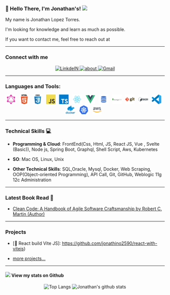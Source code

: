 ### 👋 Hello There, I'm Jonathan's!  <img src="https://github.com/TheDudeThatCode/TheDudeThatCode/blob/master/Assets/Earth.gif" width="24px">

My name is Jonathan Lopez Torres. 

I'm looking for knowledge and learn as much as possible.

If you want to contact me, feel free to reach out at 

----------
### Connect with me
<p align='center'> 
<a target="_blank" href="https://www.linkedin.com/in/aryclenio-barros-060322135/">
  <img alt="LinkdeIN" height="30" src="https://static-exp1.licdn.com/sc/h/al2o9zrvru7aqj8e1x2rzsrca" />
</a>
<a target="_blank" href="https://about.me/jonathanlopeztorres">
  <img  alt="about" height="30" src="https://about.me/s3/h/favicon/favicon_48.d67d3678.png" />
</a>
<a target="_blank" href="mailto:jonathino2590@gmail.com">
  <img alt="Gmail" height="30" src="https://cdn.icon-icons.com/icons2/2631/PNG/512/gmail_new_logo_icon_159149.png" />
</a>

<br />

----------
### Languages and Tools:


<!--
<img alt="webpack" height="30"  src="https://raw.githubusercontent.com/github/explore/80688e429a7d4ef2fca1e82350fe8e3517d3494d/topics/webpack/webpack.png" />
<img alt="angular" height="30" src="https://raw.githubusercontent.com/github/explore/80688e429a7d4ef2fca1e82350fe8e3517d3494d/topics/angular/angular.png" />
<img alt="Python" height="30" src="https://raw.githubusercontent.com/github/explore/80688e429a7d4ef2fca1e82350fe8e3517d3494d/topics/python/python.png" />
<img alt="Node.js" height="30" src="https://raw.githubusercontent.com/github/explore/80688e429a7d4ef2fca1e82350fe8e3517d3494d/topics/nodejs/nodejs.png" />
<img alt="MySQL" width="40px" src="https://raw.githubusercontent.com/github/explore/80688e429a7d4ef2fca1e82350fe8e3517d3494d/topics/mysql/mysql.png" />
<img alt="Visual Studio Code" height="30" src="https://raw.githubusercontent.com/github/explore/80688e429a7d4ef2fca1e82350fe8e3517d3494d/topics/visual-studio-code/visual-studio-code.png" /> 
<img alt="postgresql" height="30" src="https://raw.githubusercontent.com/github/explore/80688e429a7d4ef2fca1e82350fe8e3517d3494d/topics/postgresql/postgresql.png" />
<img alt="Spring" height="30" src="https://raw.githubusercontent.com/github/explore/80688e429a7d4ef2fca1e82350fe8e3517d3494d/topics/java/java.png" />
<img alt="Terminal" height="30" src="https://raw.githubusercontent.com/github/explore/80688e429a7d4ef2fca1e82350fe8e3517d3494d/topics/terminal/terminal.png" />
<img alt="GitHub" height="30" src="https://raw.githubusercontent.com/github/explore/78df643247d429f6cc873026c0622819ad797942/topics/github/github.png" />
<img alt="Kubernetes" height="30" src="https://raw.githubusercontent.com/jmnote/z-icons/master/16x16/kubernetes.png" />
<img alt="GCP" width="40" src="https://github.com/melanieshi0120/melanieshi0120/blob/master/images/GCP_LOG.png" />
<img alt="Azure" width="55" src="https://raw.githubusercontent.com/github/explore/80688e429a7d4ef2fca1e82350fe8e3517d3494d/topics/azure/azure.png" />
-->

<p align='center'> 
<a href="https://graphql.org/"><img alt="graphql" height="30" src="https://raw.githubusercontent.com/github/explore/80688e429a7d4ef2fca1e82350fe8e3517d3494d/topics/graphql/graphql.png" /></a>&nbsp;&nbsp;
<a href="https://developer.mozilla.org/en-US/docs/Web/Guide/HTML/HTML5"><img alt="HTML5" height="30" src="https://raw.githubusercontent.com/github/explore/80688e429a7d4ef2fca1e82350fe8e3517d3494d/topics/html/html.png" /></a>&nbsp;&nbsp;
<a href="https://www.w3schools.com/css/"><img alt="CSS3" height="30" src="https://raw.githubusercontent.com/github/explore/80688e429a7d4ef2fca1e82350fe8e3517d3494d/topics/css/css.png" /></a>&nbsp;&nbsp;
<a href="https://www.javascript.com/"><img alt="JavaScript" height="30" src="https://raw.githubusercontent.com/github/explore/80688e429a7d4ef2fca1e82350fe8e3517d3494d/topics/javascript/javascript.png" /></a>&nbsp;&nbsp;
<a href="https://www.typescriptlang.org/"><img height="30" src="https://raw.githubusercontent.com/github/explore/80688e429a7d4ef2fca1e82350fe8e3517d3494d/topics/typescript/typescript.png"></a>&nbsp;&nbsp;
<a href="https://reactjs.org/"><img alt="React" height="30" src="https://raw.githubusercontent.com/github/explore/80688e429a7d4ef2fca1e82350fe8e3517d3494d/topics/react/react.png" /></a>&nbsp;&nbsp;
<a href="https://vuejs.org/"><img alt="Vue" height="30" src="https://raw.githubusercontent.com/github/explore/80688e429a7d4ef2fca1e82350fe8e3517d3494d/topics/vue/vue.png" /></a>&nbsp;&nbsp;
<a href="https://www.w3schools.com/sql/"><img alt="SQL" height="30" src="https://raw.githubusercontent.com/github/explore/80688e429a7d4ef2fca1e82350fe8e3517d3494d/topics/sql/sql.png" /></a>&nbsp;&nbsp;
<a href="https://www.mongodb.com/3"><img alt="Mongodb" height="30" src="https://raw.githubusercontent.com/github/explore/80688e429a7d4ef2fca1e82350fe8e3517d3494d/topics/mongodb/mongodb.png" /></a>&nbsp;&nbsp;
<a href="https://git-scm.com/"><img alt="Git" height="30" src="https://raw.githubusercontent.com/github/explore/80688e429a7d4ef2fca1e82350fe8e3517d3494d/topics/git/git.png" /></a>&nbsp;&nbsp;
<a href="https://www.gnu.org/software/bash/"><img alt="Shell" height="30" src="https://raw.githubusercontent.com/github/explore/80688e429a7d4ef2fca1e82350fe8e3517d3494d/topics/bash/bash.png" /></a>&nbsp;&nbsp;
<a href="https://code.visualstudio.com/"><img alt="Visual Studio Code" height="30" src="https://raw.githubusercontent.com/github/explore/80688e429a7d4ef2fca1e82350fe8e3517d3494d/topics/visual-studio-code/visual-studio-code.png" /></a>&nbsp;&nbsp;
<a href="https://www.docker.com/"><img alt="Docker" height="30" src="https://raw.githubusercontent.com/github/explore/80688e429a7d4ef2fca1e82350fe8e3517d3494d/topics/docker/docker.png" /></a>&nbsp;&nbsp;
 <a href="https://www.kubernetes.io/"><img alt="Kubernetes" height="30" src="https://raw.githubusercontent.com/github/explore/80688e429a7d4ef2fca1e82350fe8e3517d3494d/topics/kubernetes/kubernetes.png" /></a>&nbsp;&nbsp;
<a href="https://aws.amazon.com/"><img alt="AWS" height="30" src="https://raw.githubusercontent.com/github/explore/80688e429a7d4ef2fca1e82350fe8e3517d3494d/topics/aws/aws.png" /></a>&nbsp;&nbsp;

----------
### Technical Skills 💻

- **Programming & Cloud**: 
FrontEnd(Css, Html, JS, React JS, Vue , Svelte (Basic)), Node js, Spring Boot, Graphql, Shell Script, Aws, Kubernetes

- **SO**: 
Mac OS, Linux, Unix

- **Other Technical Skills**: SQL,Oracle, Mysql, Docker, Web Scraping, OOP(Object-oriented Programming), API Call, Git, GitHub, Weblogic 11g 12c Administration
---
### Latest Book Read 📕

- [Clean Code: A Handbook of Agile Software Craftsmanship by Robert C. Martin (Author) ](https://www.amazon.com/Clean-Code-Handbook-Software-Craftsmanship-ebook-dp-B001GSTOAM/dp/B001GSTOAM/ref=mt_other?_encoding=UTF8&me=&qid=1614262259)

---
### Projects
- [🧬 React build Vite JS]: https://github.com/jonathino2590/react-with-vitejs)

- [more projects...](https://github.com/jonathino2590?tab=repositories)

----------

#### <img src="https://media.giphy.com/media/VgCDAzcKvsR6OM0uWg/giphy.gif" width="50"> View my stats on Github 

<div align="center">

![Top Langs](https://github-readme-stats.vercel.app/api/top-langs/?username=jonathino2590&layout=compact)
![Jonathan's github stats](https://github-readme-stats.vercel.app/api/?username=jonathino2590&show_icons=true&hide_border=true&count_private=true&hide=&cache_seconds=86400&theme=dark) 

</div>




